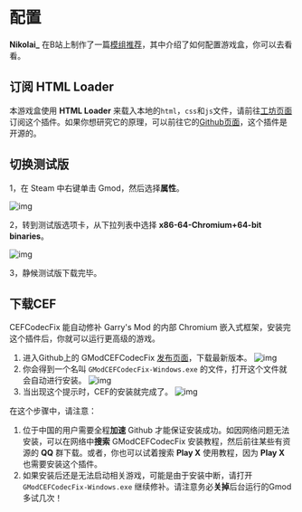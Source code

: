 # 配置

**Nikolai_** 在B站上制作了一篇[模组推荐](https://www.bilibili.com/video/BV1cQ4y1w7vG/)，其中介绍了如何配置游戏盒，你可以去看看。

## 订阅 HTML Loader

本游戏盒使用 **HTML Loader** 来载入本地的`html`，`css`和`js`文件，请前往[工坊页面](https://steamcommunity.com/workshop/filedetails/?id=2998621113)订阅这个插件。如果你想研究它的原理，可以前往它的[Github页面](https://github.com/Periapsises/gm_html_loader)，这个插件是开源的。

## 切换测试版

1，在 Steam 中右键单击 Gmod，然后选择**属性**。

![img](https://s2.loli.net/2024/01/26/o94VfcRpOkTzKEF.png)

2，转到测试版选项卡，从下拉列表中选择 **x86-64-Chromium+64-bit binaries**。

![img](https://s2.loli.net/2024/01/26/1Uyfb3B2goEdOvl.png)

3，静候测试版下载完毕。

## 下载CEF

CEFCodecFix 能自动修补 Garry's Mod 的内部 Chromium 嵌入式框架，安装完这个插件后，你就可以运行更高级的游戏。

1. 进入Github上的 GModCEFCodecFix [发布页面](https://github.com/solsticegamestudios/GModCEFCodecFix/releases/tag/20230929)，下载最新版本。
![img](https://s2.loli.net/2024/01/26/jXcsw1pt6IZxVGh.png)
2. 你会得到一个名叫 `GModCEFCodecFix-Windows.exe` 的文件，打开这个文件就会自动进行安装。
![img](https://s2.loli.net/2024/01/26/3P4nKVfQOm8MAvp.png)
3. 当出现这个提示时，CEF的安装就完成了。
![img](https://s2.loli.net/2024/01/26/XiDQxOYzZqcWVA1.png)

在这个步骤中，请注意：

1. 位于中国的用户需要全程**加速** Github 才能保证安装成功。如因网络问题无法安装，可以在网络中**搜索** GModCEFCodecFix 安装教程，然后前往某些有资源的 **QQ** 群下载。或者，你也可以试着搜索 **Play X** 使用教程，因为 **Play X** 也需要安装这个插件。
2. 如果安装后还是无法启动相关游戏，可能是由于安装中断，请打开 `GModCEFCodecFix-Windows.exe` 继续修补。请注意务必**关掉**后台运行的Gmod多试几次！